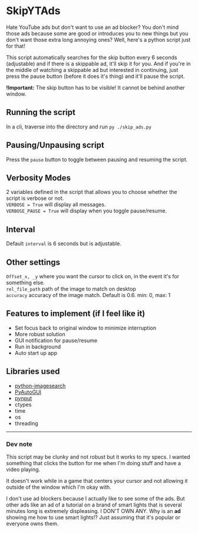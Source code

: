 # SkipYTAds

Hate YouTube ads but don't want to use an ad blocker? You don't mind those ads because some are good or introduces you to new things but you don't want those extra long annoying ones? Well, here's a python script just for that!

This script automatically searches for the skip button every 6 seconds (adjustable) and if there is a skippable ad, it'll skip it for you. And if you're in the middle of watching a skippable ad but interested in continuing, just press the pause button (before it does it's thing) and it'll pause the script.

**!Important:** The skip button has to be visible! It cannot be behind another window.


## Running the script
In a cli, traverse into the directory and run `py ./skip_ads.py`

## Pausing/Unpausing script
Press the `pause` button to toggle between pausing and resuming the script.

## Verbosity Modes
2 variables defined in the script that allows you to choose whether the script is verbose or not.  
`VERBOSE = True` will display all messages.  
`VERBOSE_PAUSE = True` will display when you toggle pause/resume.  

## Interval
Default `interval` is 6 seconds but is adjustable.

## Other settings
`Offset_x, _y` where you want the cursor to click on, in the event it's for something else.  
`rel_file_path` path of the image to match on desktop  
`accuracy` accuracy of the image match. Default is 0.6. min: 0, max: 1

## Features to implement (if I feel like it)
- Set focus back to original window to minimize interruption
- More robust solution
- GUI notification for pause/resume
- Run in background
- Auto start up app

## Libraries used
- [python-imagesearch](https://github.com/drov0/python-imagesearch)
- [PyAutoGUI](https://github.com/asweigart/pyautogui)
- [pynput](https://pypi.org/project/pynput/)
- ctypes
- time
- os
- threading

---

### Dev note
This script may be clunky and not robust but it works to my specs. I wanted something that clicks the button for me when I'm doing stuff and have a video playing. 

It doesn't work while in a game that centers your cursor and not allowing it outside of the window which I'm okay with. 

I don't use ad blockers because I actually like to see some of the ads. But other ads like an ad of a tutorial on a brand of smart lights that is several minutes long is extremely displeasing. I DON'T OWN ANY. Why is an **ad** showing me how to use smart lights!? Just assuming that it's popular or everyone owns them.

